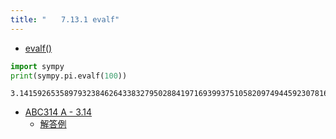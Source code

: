```yaml
---
title: "　　7.13.1 evalf"
---
```


* [evalf()](https://docs.sympy.org/latest/tutorials/intro-tutorial/basic_operations.html#evalf)

```python:サンプルコード：sample_696.py
import sympy
print(sympy.pi.evalf(100))
```

```text:実行結果
3.141592653589793238462643383279502884197169399375105820974944592307816406286208998628034825342117068
```

- [ABC314 A - 3.14](https://atcoder.jp/contests/abc314/tasks/abc314_a)
    - [解答例](https://atcoder.jp/contests/abc314/submissions/44590025)